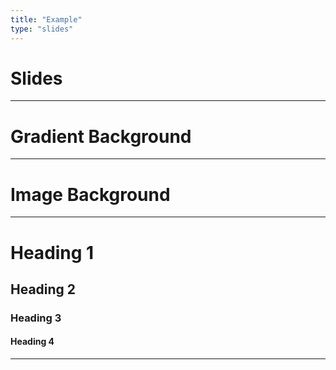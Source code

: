 ```yaml
---
title: "Example"
type: "slides"
---
```


<!-- .slide: data-background-video="https://static.schubergphilis.com/media/videos/Schuberg_header_LR-v2.mp4" data-background-video-loop data-background-video-muted data-background-color="black" -->

# Slides

---

<!-- .slide: data-background-gradient="linear-gradient(to bottom, #fff, #17b2c3)" -->

# Gradient Background

---

<!-- .slide: data-background-color="black" data-background-image="/img/sbp.jpg" -->

# Image Background

---

# Heading 1
## Heading 2
### Heading 3
#### Heading 4

---

